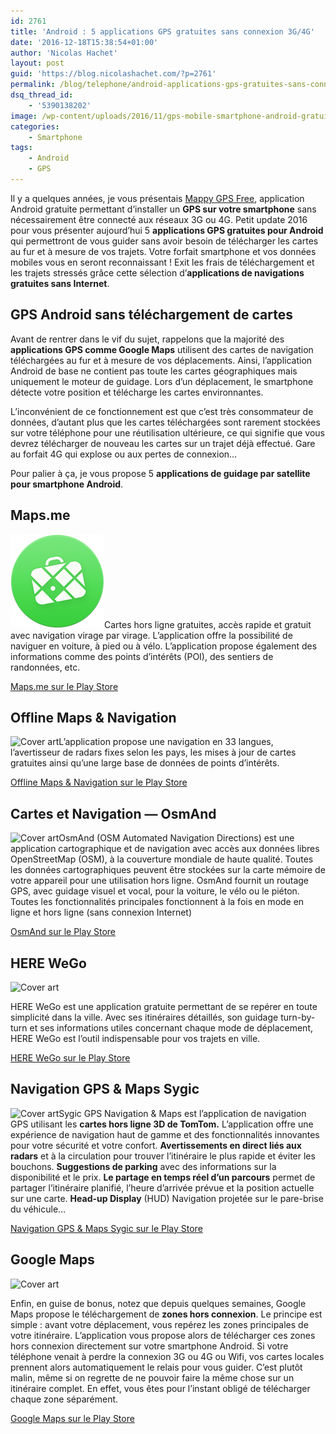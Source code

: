 ```yaml
---
id: 2761
title: 'Android : 5 applications GPS gratuites sans connexion 3G/4G'
date: '2016-12-18T15:38:54+01:00'
author: 'Nicolas Hachet'
layout: post
guid: 'https://blog.nicolashachet.com/?p=2761'
permalink: /blog/telephone/android-applications-gps-gratuites-sans-connexion-3g-4g/
dsq_thread_id:
    - '5390138202'
image: /wp-content/uploads/2016/11/gps-mobile-smartphone-android-gratuit-573x300.jpg
categories:
    - Smartphone
tags:
    - Android
    - GPS
---
```


Il y a quelques années, je vous présentais [Mappy GPS Free](https://www.nicolashachet.com/blog/telephone/installer-un-systeme-de-navigation-gps-gratuit-sans-connexion-3g-sur-votre-smartphone-android-mappy-gps-free/), application Android gratuite permettant d’installer un **GPS sur votre smartphone** sans nécessairement être connecté aux réseaux 3G ou 4G. Petit update 2016 pour vous présenter aujourd’hui 5 **applications GPS gratuites pour Android** qui permettront de vous guider sans avoir besoin de télécharger les cartes au fur et à mesure de vos trajets. Votre forfait smartphone et vos données mobiles vous en seront reconnaissant ! Exit les frais de téléchargement et les trajets stressés grâce cette sélection d’**applications de navigations gratuites sans Internet**.

## GPS Android sans téléchargement de cartes

Avant de rentrer dans le vif du sujet, rappelons que la majorité des **applications GPS comme Google Maps** utilisent des cartes de navigation téléchargées au fur et à mesure de vos déplacements. Ainsi, l’application Android de base ne contient pas toute les cartes géographiques mais uniquement le moteur de guidage. Lors d’un déplacement, le smartphone détecte votre position et télécharge les cartes environnantes.

L’inconvénient de ce fonctionnement est que c’est très consommateur de données, d’autant plus que les cartes téléchargées sont rarement stockées sur votre téléphone pour une réutilisation ultérieure, ce qui signifie que vous devrez télécharger de nouveau les cartes sur un trajet déjà effectué. Gare au forfait 4G qui explose ou aux pertes de connexion…

Pour palier à ça, je vous propose 5 **applications de guidage par satellite pour smartphone Android**.

## Maps.me

[![maps-me-logo-gps-android](/wp-content/uploads/2016/11/maps.me-logo-gps-android-150x150.png)](/wp-content/uploads/2016/11/maps.me-logo-gps-android.png)Cartes hors ligne gratuites, accès rapide et gratuit avec navigation virage par virage. L’application offre la possibilité de naviguer en voiture, à pied ou à vélo. L’application propose également des informations comme des points d’intérêts (POI), des sentiers de randonnées, etc.

[ Maps.me sur le Play Store](https://play.google.com/store/apps/details?id=com.mapswithme.maps.pro "Maps.me sur le Play Store")


## Offline Maps &amp; Navigation

![Cover art](https://lh3.googleusercontent.com/zQk4SW00SGslF0kdOxnwjEFn0Tox92iRc-W7CB04c-d8U7VORP7LXOrEYEPKEqAZRac=w300-rw)L’application propose une navigation en 33 langues, l’avertisseur de radars fixes selon les pays, les mises à jour de cartes gratuites ainsi qu’une large base de données de points d’intérêts.

[ Offline Maps &amp; Navigation sur le Play Store](https://play.google.com/store/apps/details?id=cz.aponia.bor3.offlinemaps "Offline Maps & Navigation sur le Play Store")


## Cartes et Navigation — OsmAnd

![Cover art](https://lh3.googleusercontent.com/gzG8s3vpgvktmW1K0Vo2RlJjzrlKNy11dJT8YuaoxD_cEfzV9PX3JR4xR8U2rDCXQk4F=w300-rw)OsmAnd (OSM Automated Navigation Directions) est une application cartographique et de navigation avec accès aux données libres OpenStreetMap (OSM), à la couverture mondiale de haute qualité. Toutes les données cartographiques peuvent être stockées sur la carte mémoire de votre appareil pour une utilisation hors ligne. OsmAnd fournit un routage GPS, avec guidage visuel et vocal, pour la voiture, le vélo ou le piéton. Toutes les fonctionnalités principales fonctionnent à la fois en mode en ligne et hors ligne (sans connexion Internet)

[ OsmAnd sur le Play Store](https://play.google.com/store/apps/details?id=net.osmand "OsmAnd sur le Play Store")


## HERE WeGo

![Cover art](https://lh3.googleusercontent.com/v9HYZJycsal-mKM2U4Q756EE-bh6m0254fLl27bSWrWxolEFUEzyEdkLWL_oB17lHwU=w300-rw)

HERE WeGo est une application gratuite permettant de se repérer en toute simplicité dans la ville. Avec ses itinéraires détaillés, son guidage turn-by-turn et ses informations utiles concernant chaque mode de déplacement, HERE WeGo est l’outil indispensable pour vos trajets en ville.

[ HERE WeGo sur le Play Store](https://play.google.com/store/apps/details?id=com.here.app.maps "HERE WeGo sur le Play Store")


## Navigation GPS &amp; Maps Sygic

![Cover art](https://lh5.ggpht.com/PcKT5P0Z-89uAd05neDh0XUSsSpu0bwjIITduuLVjNyxZDM7U_xnZBVE1QFjOBSuM6A=w300-rw)Sygic GPS Navigation &amp; Maps est l’application de navigation GPS utilisant les **cartes hors ligne 3D de TomTom.** L’application offre une expérience de navigation haut de gamme et des fonctionnalités innovantes pour votre sécurité et votre confort. **Avertissements en direct liés aux radars** et à la circulation pour trouver l’itinéraire le plus rapide et éviter les bouchons. **Suggestions de parking** avec des informations sur la disponibilité et le prix. **Le partage en temps réel d’un parcours** permet de partager l’itinéraire planifié, l’heure d’arrivée prévue et la position actuelle sur une carte. **Head-up Display** (HUD) Navigation projetée sur le pare-brise du véhicule…

[ Navigation GPS &amp; Maps Sygic sur le Play Store](https://play.google.com/store/apps/details?id=com.sygic.aura "Navigation GPS & Maps Sygic sur le Play Store")


## Google Maps

![Cover art](https://lh3.googleusercontent.com/MOf9Kxxkj7GvyZlTZOnUzuYv0JAweEhlxJX6gslQvbvlhLK5_bSTK6duxY2xfbBsj43H=w300-rw)

Enfin, en guise de bonus, notez que depuis quelques semaines, Google Maps propose le téléchargement de **zones hors connexion**. Le principe est simple : avant votre déplacement, vous repérez les zones principales de votre itinéraire. L’application vous propose alors de télécharger ces zones hors connexion directement sur votre smartphone Android. Si votre téléphone venait à perdre la connexion 3G ou 4G ou Wifi, vos cartes locales prennent alors automatiquement le relais pour vous guider. C’est plutôt malin, même si on regrette de ne pouvoir faire la même chose sur un itinéraire complet. En effet, vous êtes pour l’instant obligé de télécharger chaque zone séparément.

[ Google Maps sur le Play Store](https://play.google.com/store/apps/details?id=com.google.android.apps.maps "Google Maps sur le Play Store")
